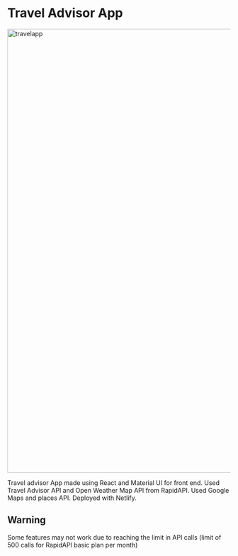 # Travel Advisor App

<img width="1000" alt="travelapp" src="https://user-images.githubusercontent.com/16049357/210155404-bf616c54-62d4-40b7-8261-eca7d56e2378.png"/>

Travel advisor App made using React and Material UI for front end. Used Travel Advisor API and Open Weather Map API from RapidAPI. Used Google Maps and places API. Deployed with Netlify.


## Warning

Some features may not work due to reaching the limit in API calls (limit of 500 calls for RapidAPI basic plan per month)
